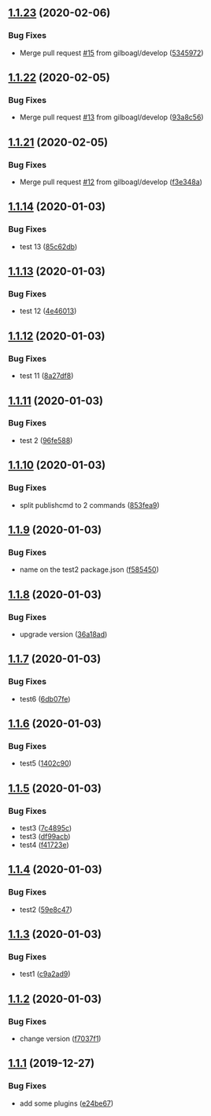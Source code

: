 ## [1.1.23](https://github.com/gilboagl/circleci-test/compare/v1.1.22...v1.1.23) (2020-02-06)


### Bug Fixes

* Merge pull request [#15](https://github.com/gilboagl/circleci-test/issues/15) from gilboagl/develop ([5345972](https://github.com/gilboagl/circleci-test/commit/53459721e103f6297b8a879b57a5b71e076c3fef))

## [1.1.22](https://github.com/gilboagl/circleci-test/compare/v1.1.21...v1.1.22) (2020-02-05)


### Bug Fixes

* Merge pull request [#13](https://github.com/gilboagl/circleci-test/issues/13) from gilboagl/develop ([93a8c56](https://github.com/gilboagl/circleci-test/commit/93a8c56bb23b04f538c41d760f10d28fc4dbc37a))

## [1.1.21](https://github.com/gilboagl/circleci-test/compare/v1.1.20...v1.1.21) (2020-02-05)


### Bug Fixes

* Merge pull request [#12](https://github.com/gilboagl/circleci-test/issues/12) from gilboagl/develop ([f3e348a](https://github.com/gilboagl/circleci-test/commit/f3e348a1c69ccff946712979375a7bbd985f1fba))

## [1.1.14](https://github.com/gilboagl/circleci-test/compare/v1.1.13...v1.1.14) (2020-01-03)


### Bug Fixes

* test 13 ([85c62db](https://github.com/gilboagl/circleci-test/commit/85c62db261b90076f01e25530c446f0a93cd44d6))

## [1.1.13](https://github.com/gilboagl/circleci-test/compare/v1.1.12...v1.1.13) (2020-01-03) 


### Bug Fixes

* test 12 ([4e46013](https://github.com/gilboagl/circleci-test/commit/4e46013cf9a3101b650af56a685ea9cc8c576eb3))

## [1.1.12](https://github.com/gilboagl/circleci-test/compare/v1.1.11...v1.1.12) (2020-01-03)


### Bug Fixes

* test 11 ([8a27df8](https://github.com/gilboagl/circleci-test/commit/8a27df8705058b73031f2bf3eb919b38c2a630c2))

## [1.1.11](https://github.com/gilboagl/circleci-test/compare/v1.1.10...v1.1.11) (2020-01-03)


### Bug Fixes

* test 2 ([96fe588](https://github.com/gilboagl/circleci-test/commit/96fe588b7381e832401f72edfa8caca68ad62953))

## [1.1.10](https://github.com/gilboagl/circleci-test/compare/v1.1.9...v1.1.10) (2020-01-03)


### Bug Fixes

* split publishcmd to 2 commands ([853fea9](https://github.com/gilboagl/circleci-test/commit/853fea9fc16c6bf64f6df8cebe8b72e624c8b7ec))

## [1.1.9](https://github.com/gilboagl/circleci-test/compare/v1.1.8...v1.1.9) (2020-01-03)


### Bug Fixes

* name on the test2 package.json ([f585450](https://github.com/gilboagl/circleci-test/commit/f5854504ec14b767f47f4534c0734cadc555fb46))

## [1.1.8](https://github.com/gilboagl/circleci-test/compare/v1.1.7...v1.1.8) (2020-01-03)


### Bug Fixes

* upgrade version ([36a18ad](https://github.com/gilboagl/circleci-test/commit/36a18adafa2e102e6f69255d9747178a0de0097a))

## [1.1.7](https://github.com/gilboagl/circleci-test/compare/v1.1.6...v1.1.7) (2020-01-03)


### Bug Fixes

* test6 ([6db07fe](https://github.com/gilboagl/circleci-test/commit/6db07fecd9fe27d3de4661e882ddf31a9314201e))

## [1.1.6](https://github.com/gilboagl/circleci-test/compare/v1.1.5...v1.1.6) (2020-01-03)


### Bug Fixes

* test5 ([1402c90](https://github.com/gilboagl/circleci-test/commit/1402c9069f61731b64ac9777c7852996f0e02647))

## [1.1.5](https://github.com/gilboagl/circleci-test/compare/v1.1.4...v1.1.5) (2020-01-03)


### Bug Fixes

* test3 ([7c4895c](https://github.com/gilboagl/circleci-test/commit/7c4895cf24a133148eb81e8ea4cc17584fdbdbd1))
* test3 ([df99acb](https://github.com/gilboagl/circleci-test/commit/df99acbaf7d8caa6e05882bc0b6eeb480889afa0))
* test4 ([f41723e](https://github.com/gilboagl/circleci-test/commit/f41723e7b0ae637b68cda3d7c7977dc0ba0989c9))

## [1.1.4](https://github.com/gilboagl/circleci-test/compare/v1.1.3...v1.1.4) (2020-01-03)


### Bug Fixes

* test2 ([59e8c47](https://github.com/gilboagl/circleci-test/commit/59e8c47d445182b52a256fa894f996908e1524c1))

## [1.1.3](https://github.com/gilboagl/circleci-test/compare/v1.1.2...v1.1.3) (2020-01-03)


### Bug Fixes

* test1 ([c9a2ad9](https://github.com/gilboagl/circleci-test/commit/c9a2ad95d269e645965b2907149169c88fe44985))

## [1.1.2](https://github.com/gilboagl/circleci-test/compare/v1.1.1...v1.1.2) (2020-01-03)


### Bug Fixes

* change version ([f7037f1](https://github.com/gilboagl/circleci-test/commit/f7037f1d086d51d3590d71a2159df247fbeb101c))

## [1.1.1](https://github.com/gilboagl/circleci-test/compare/v1.1.0...v1.1.1) (2019-12-27)


### Bug Fixes

* add some plugins ([e24be67](https://github.com/gilboagl/circleci-test/commit/e24be67d35d8e237b98b05b237e9b7ebe79a56a7))
